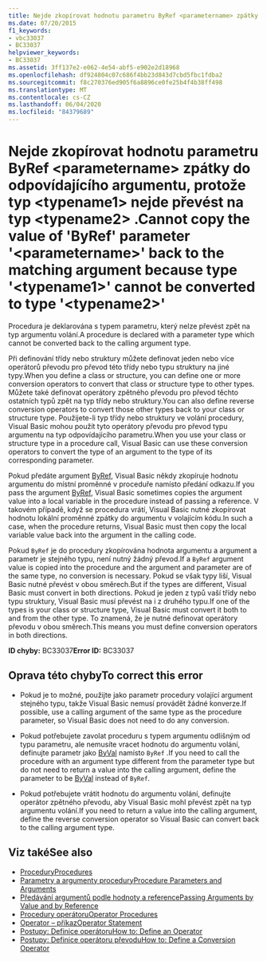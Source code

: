 ```yaml
---
title: Nejde zkopírovat hodnotu parametru ByRef <parametername> zpátky do odpovídajícího argumentu, protože typ <typename1> nejde převést na typ <typename2> .
ms.date: 07/20/2015
f1_keywords:
- vbc33037
- BC33037
helpviewer_keywords:
- BC33037
ms.assetid: 3ff137e2-e062-4e54-abf5-e902e2d18968
ms.openlocfilehash: df924804c07c686f4bb23d843d7cbd5fbc1fdba2
ms.sourcegitcommit: f8c270376ed905f6a8896ce0fe25b4f4b38ff498
ms.translationtype: MT
ms.contentlocale: cs-CZ
ms.lasthandoff: 06/04/2020
ms.locfileid: "84379689"
---
```

# <a name="cannot-copy-the-value-of-byref-parameter-parametername-back-to-the-matching-argument-because-type-typename1-cannot-be-converted-to-type-typename2"></a><span data-ttu-id="f9514-102">Nejde zkopírovat hodnotu parametru ByRef \<parametername> zpátky do odpovídajícího argumentu, protože typ \<typename1> nejde převést na typ \<typename2> .</span><span class="sxs-lookup"><span data-stu-id="f9514-102">Cannot copy the value of 'ByRef' parameter '\<parametername>' back to the matching argument because type '\<typename1>' cannot be converted to type '\<typename2>'</span></span>
<span data-ttu-id="f9514-103">Procedura je deklarována s typem parametru, který nelze převést zpět na typ argumentu volání.</span><span class="sxs-lookup"><span data-stu-id="f9514-103">A procedure is declared with a parameter type which cannot be converted back to the calling argument type.</span></span>  
  
 <span data-ttu-id="f9514-104">Při definování třídy nebo struktury můžete definovat jeden nebo více operátorů převodu pro převod této třídy nebo typu struktury na jiné typy.</span><span class="sxs-lookup"><span data-stu-id="f9514-104">When you define a class or structure, you can define one or more conversion operators to convert that class or structure type to other types.</span></span> <span data-ttu-id="f9514-105">Můžete také definovat operátory zpětného převodu pro převod těchto ostatních typů zpět na typ třídy nebo struktury.</span><span class="sxs-lookup"><span data-stu-id="f9514-105">You can also define reverse conversion operators to convert those other types back to your class or structure type.</span></span> <span data-ttu-id="f9514-106">Použijete-li typ třídy nebo struktury ve volání procedury, Visual Basic mohou použít tyto operátory převodu pro převod typu argumentu na typ odpovídajícího parametru.</span><span class="sxs-lookup"><span data-stu-id="f9514-106">When you use your class or structure type in a procedure call, Visual Basic can use these conversion operators to convert the type of an argument to the type of its corresponding parameter.</span></span>  
  
 <span data-ttu-id="f9514-107">Pokud předáte argument [ByRef](../language-reference/modifiers/byref.md), Visual Basic někdy zkopíruje hodnotu argumentu do místní proměnné v proceduře namísto předání odkazu.</span><span class="sxs-lookup"><span data-stu-id="f9514-107">If you pass the argument [ByRef](../language-reference/modifiers/byref.md), Visual Basic sometimes copies the argument value into a local variable in the procedure instead of passing a reference.</span></span> <span data-ttu-id="f9514-108">V takovém případě, když se procedura vrátí, Visual Basic nutné zkopírovat hodnotu lokální proměnné zpátky do argumentu v volajícím kódu.</span><span class="sxs-lookup"><span data-stu-id="f9514-108">In such a case, when the procedure returns, Visual Basic must then copy the local variable value back into the argument in the calling code.</span></span>  
  
 <span data-ttu-id="f9514-109">Pokud `ByRef` je do procedury zkopírována hodnota argumentu a argument a parametr je stejného typu, není nutný žádný převod.</span><span class="sxs-lookup"><span data-stu-id="f9514-109">If a `ByRef` argument value is copied into the procedure and the argument and parameter are of the same type, no conversion is necessary.</span></span> <span data-ttu-id="f9514-110">Pokud se však typy liší, Visual Basic nutné převést v obou směrech.</span><span class="sxs-lookup"><span data-stu-id="f9514-110">But if the types are different, Visual Basic must convert in both directions.</span></span> <span data-ttu-id="f9514-111">Pokud je jeden z typů vaší třídy nebo typu struktury, Visual Basic musí převést na i z druhého typu.</span><span class="sxs-lookup"><span data-stu-id="f9514-111">If one of the types is your class or structure type, Visual Basic must convert it both to and from the other type.</span></span> <span data-ttu-id="f9514-112">To znamená, že je nutné definovat operátory převodu v obou směrech.</span><span class="sxs-lookup"><span data-stu-id="f9514-112">This means you must define conversion operators in both directions.</span></span>  
  
 <span data-ttu-id="f9514-113">**ID chyby:** BC33037</span><span class="sxs-lookup"><span data-stu-id="f9514-113">**Error ID:** BC33037</span></span>  
  
## <a name="to-correct-this-error"></a><span data-ttu-id="f9514-114">Oprava této chyby</span><span class="sxs-lookup"><span data-stu-id="f9514-114">To correct this error</span></span>  
  
- <span data-ttu-id="f9514-115">Pokud je to možné, použijte jako parametr procedury volající argument stejného typu, takže Visual Basic nemusí provádět žádné konverze.</span><span class="sxs-lookup"><span data-stu-id="f9514-115">If possible, use a calling argument of the same type as the procedure parameter, so Visual Basic does not need to do any conversion.</span></span>  
  
- <span data-ttu-id="f9514-116">Pokud potřebujete zavolat proceduru s typem argumentu odlišným od typu parametru, ale nemusíte vracet hodnotu do argumentu volání, definujte parametr jako [ByVal](../language-reference/modifiers/byval.md) namísto `ByRef` .</span><span class="sxs-lookup"><span data-stu-id="f9514-116">If you need to call the procedure with an argument type different from the parameter type but do not need to return a value into the calling argument, define the parameter to be [ByVal](../language-reference/modifiers/byval.md) instead of `ByRef`.</span></span>  
  
- <span data-ttu-id="f9514-117">Pokud potřebujete vrátit hodnotu do argumentu volání, definujte operátor zpětného převodu, aby Visual Basic mohl převést zpět na typ argumentu volání.</span><span class="sxs-lookup"><span data-stu-id="f9514-117">If you need to return a value into the calling argument, define the reverse conversion operator so Visual Basic can convert back to the calling argument type.</span></span>  
  
## <a name="see-also"></a><span data-ttu-id="f9514-118">Viz také</span><span class="sxs-lookup"><span data-stu-id="f9514-118">See also</span></span>

- [<span data-ttu-id="f9514-119">Procedury</span><span class="sxs-lookup"><span data-stu-id="f9514-119">Procedures</span></span>](../programming-guide/language-features/procedures/index.md)
- [<span data-ttu-id="f9514-120">Parametry a argumenty procedury</span><span class="sxs-lookup"><span data-stu-id="f9514-120">Procedure Parameters and Arguments</span></span>](../programming-guide/language-features/procedures/procedure-parameters-and-arguments.md)
- [<span data-ttu-id="f9514-121">Předávání argumentů podle hodnoty a reference</span><span class="sxs-lookup"><span data-stu-id="f9514-121">Passing Arguments by Value and by Reference</span></span>](../programming-guide/language-features/procedures/passing-arguments-by-value-and-by-reference.md)
- [<span data-ttu-id="f9514-122">Procedury operátoru</span><span class="sxs-lookup"><span data-stu-id="f9514-122">Operator Procedures</span></span>](../programming-guide/language-features/procedures/operator-procedures.md)
- [<span data-ttu-id="f9514-123">Operator – příkaz</span><span class="sxs-lookup"><span data-stu-id="f9514-123">Operator Statement</span></span>](../language-reference/statements/operator-statement.md)
- [<span data-ttu-id="f9514-124">Postupy: Definice operátoru</span><span class="sxs-lookup"><span data-stu-id="f9514-124">How to: Define an Operator</span></span>](../programming-guide/language-features/procedures/how-to-define-an-operator.md)
- [<span data-ttu-id="f9514-125">Postupy: Definice operátoru převodu</span><span class="sxs-lookup"><span data-stu-id="f9514-125">How to: Define a Conversion Operator</span></span>](../programming-guide/language-features/procedures/how-to-define-a-conversion-operator.md)
